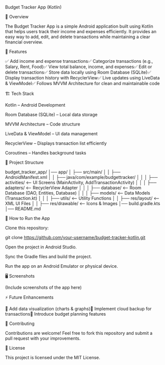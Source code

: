 Budget Tracker App (Kotlin)

📌 Overview

The Budget Tracker App is a simple Android application built using Kotlin that helps users track their income and expenses efficiently. It provides an easy way to add, edit, and delete transactions while maintaining a clear financial overview.

🚀 Features

✅ Add income and expense transactions✅ Categorize transactions (e.g., Salary, Rent, Food)✅ View total balance, income, and expenses✅ Edit or delete transactions✅ Store data locally using Room Database (SQLite)✅ Display transaction history with RecyclerView✅ Live updates using LiveData & ViewModel✅ Follows MVVM Architecture for clean and maintainable code

🏗️ Tech Stack

Kotlin – Android Development

Room Database (SQLite) – Local data storage

MVVM Architecture – Code structure

LiveData & ViewModel – UI data management

RecyclerView – Displays transaction list efficiently

Coroutines – Handles background tasks

📂 Project Structure

budget_tracker_app/
│── app/
│   ├── src/main/
│   │   ├── AndroidManifest.xml
│   │   ├── java/com/example/budgettracker/
│   │   │   ├── activities/    <-- UI Screens (MainActivity, AddTransactionActivity)
│   │   │   ├── adapters/      <-- RecyclerView Adapter
│   │   │   ├── database/      <-- Room Database (DAO, Entities, Database)
│   │   │   ├── models/        <-- Data Models (Transaction.kt)
│   │   │   ├── utils/         <-- Utility Functions
│   │   ├── res/layout/        <-- XML UI Files
│   │   ├── res/drawable/      <-- Icons & Images
│── build.gradle.kts
│── README.md

📖 How to Run the App

Clone this repository:

git clone https://github.com/your-username/budget-tracker-kotlin.git

Open the project in Android Studio.

Sync the Gradle files and build the project.

Run the app on an Android Emulator or physical device.

🖥️ Screenshots

(Include screenshots of the app here)

⚡ Future Enhancements

🔹 Add data visualization (charts & graphs)🔹 Implement cloud backup for transactions🔹 Introduce budget planning features

🤝 Contributing

Contributions are welcome! Feel free to fork this repository and submit a pull request with your improvements.

📜 License

This project is licensed under the MIT License.
